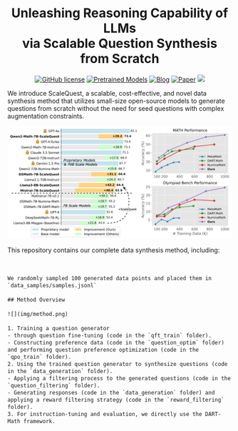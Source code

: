 <p align="center">
<h1 align="center">Unleashing Reasoning Capability of LLMs<br>via Scalable Question Synthesis from Scratch</h1>

<p align="center">
    <a href="https://github.com/yyDing1/ScaleQuest/blob/main/LICENSE"><img alt="GitHub license" src="https://img.shields.io/github/license/yyDing1/ScaleQuest"></a>
    <a href="https://huggingface.co/collections/dyyyyyyyy/scalequest-670a7dc2623c91990f28913b"><img alt="Pretrained Models" src="https://img.shields.io/badge/🤗 HuggingFace-Data & Models-green"></a>
    <a href="https://scalequest.github.io/"><img alt="Blog" src="https://img.shields.io/badge/📒-Blog Post-blue"></a>
    <a href=""><img alt="Paper" src="https://img.shields.io/badge/📄-Paper-orange"></a>
    <a href="https://opennlg.cn/"><img src="https://img.shields.io/badge/Organization-OpenNLG%20Group-blueviolet"></a>
</p>

We introduce ScaleQuest, a scalable, cost-effective, and novel data synthesis method that utilizes small-size open-source models to generate questions from scratch without the need for seed questions with complex augmentation constraints.

![](img/results.png)

This repository contains our complete data synthesis method, including:

```


We randomly sampled 100 generated data points and placed them in `data_samples/samples.jsonl`

## Method Overview

![](img/method.png)

1. Training a question generator
- through question fine-tuning (code in the `qft_train` folder).
- Constructing preference data (code in the `question_optim` folder) and performing question preference optimization (code in the `qpo_train` folder).
2. Using the trained question generator to synthesize questions (code in the `data_generation` folder).
- Applying a filtering process to the generated questions (code in the `question_filtering` folder).
- Generating responses (code in the `data_generation` folder) and applying a reward filtering strategy (code in the `reward_filtering` folder).
3. For instruction-tuning and evaluation, we directly use the DART-Math framework.

